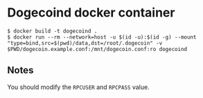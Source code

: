 # Dogecoind docker container

```
$ docker build -t dogecoind .
$ docker run --rm --network=host -u $(id -u):$(id -g) --mount "type=bind,src=$(pwd)/data,dst=/root/.dogecoin" -v $PWD/dogecoin.example.conf:/mnt/dogecoin.conf:ro dogecoind
```

## Notes

You should modify the `RPCUSER` and `RPCPASS` value.
